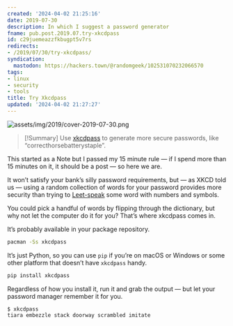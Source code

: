 ```yaml
---
created: '2024-04-02 21:25:16'
date: 2019-07-30
description: In which I suggest a password generator
fname: pub.post.2019.07.try-xkcdpass
id: c29juemeazzfkbugpt5v7rs
redirects:
- /2019/07/30/try-xkcdpass/
syndication:
  mastodon: https://hackers.town/@randomgeek/102531070232066570
tags:
- linux
- security
- tools
title: Try Xkcdpass
updated: '2024-04-02 21:27:27'
---
```


![assets/img/2019/cover-2019-07-30.png](assets/img/2019/cover-2019-07-30.png "[XKCD 936](https://xkcd.com/936/) _([CC BY-NC 2.5](https://xkcd.com/license.html))_")

> [!Summary]
> Use [xkcdpass](https://pypi.org/project/xkcdpass/) to generate more secure passwords, like “correcthorsebatterystaple”.

This started as a Note but I passed my 15 minute rule — if I spend more than 15 minutes on it, it should be a post — so here we are.

It won’t satisfy your bank’s silly password requirements, but — as XKCD told us — using a random collection of words for your password provides more security than trying to [Leet-speak](https://simple.wikipedia.org/wiki/Leet) some word with numbers and symbols.

You could pick a handful of words by flipping through the dictionary, but why not let the computer do it for you? That’s where xkcdpass comes in.

It’s probably available in your package repository.

``` bash
pacman -Ss xkcdpass
```

It’s just Python, so you can use `pip` if you’re on macOS or Windows or some other platform that doesn’t have `xkcdpass` handy.

``` bash
pip install xkcdpass
```

Regardless of how you install it, run it and grab the output — but let your password manager remember it for you.

``` console
$ xkcdpass
tiara embezzle stack doorway scrambled imitate
```